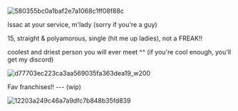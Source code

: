 ![580355bc0a1baf2e7a1068c1ff08f88c](https://github.com/user-attachments/assets/1c332137-6b99-47f8-b629-adacb3db7db5)

Issac at your service, m'lady (sorry if you're a guy)

15, straight & polyamorous, single (hit me up ladies), not a FREAK!!

coolest and driest person you will ever meet ^^ (if you're cool enough, you'll get my discord)

![d77703ec223ca3aa569035fa363dea19_w200](https://github.com/user-attachments/assets/15f9179a-30f5-41d3-800d-38dcafc4d654)


Fav franchises!! --- (wip)

![12203a249c46a7a9dfc7b848b35fd839](https://github.com/user-attachments/assets/9c2a7972-f462-4d77-9dce-21eb11931acd) 




<!---
grungedart/grungedart is a ✨ special ✨ repository because its `README.md` (this file) appears on your GitHub profile.
You can click the Preview link to take a look at your changes.
--->
